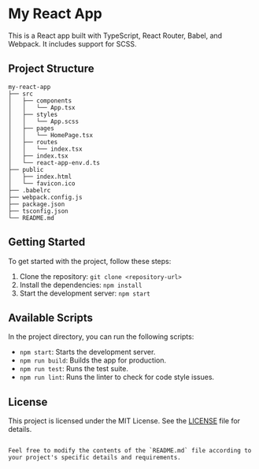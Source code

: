 # My React App

This is a React app built with TypeScript, React Router, Babel, and Webpack. It includes support for SCSS.

## Project Structure

```
my-react-app
├── src
│   ├── components
│   │   └── App.tsx
│   ├── styles
│   │   └── App.scss
│   ├── pages
│   │   └── HomePage.tsx
│   ├── routes
│   │   └── index.tsx
│   ├── index.tsx
│   └── react-app-env.d.ts
├── public
│   ├── index.html
│   └── favicon.ico
├── .babelrc
├── webpack.config.js
├── package.json
├── tsconfig.json
└── README.md
```

## Getting Started

To get started with the project, follow these steps:

1. Clone the repository: `git clone <repository-url>`
2. Install the dependencies: `npm install`
3. Start the development server: `npm start`

## Available Scripts

In the project directory, you can run the following scripts:

- `npm start`: Starts the development server.
- `npm run build`: Builds the app for production.
- `npm run test`: Runs the test suite.
- `npm run lint`: Runs the linter to check for code style issues.

## License

This project is licensed under the MIT License. See the [LICENSE](LICENSE) file for details.
```

Feel free to modify the contents of the `README.md` file according to your project's specific details and requirements.
